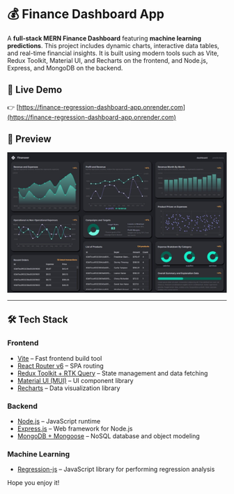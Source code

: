 # 💰 Finance Dashboard App

A **full-stack MERN Finance Dashboard** featuring **machine learning predictions**. This project includes dynamic charts, interactive data tables, and real-time financial insights. It is built using modern tools such as Vite, Redux Toolkit, Material UI, and Recharts on the frontend, and Node.js, Express, and MongoDB on the backend.

## 🚀 Live Demo

👉 [https://finance-regression-dashboard-app.onrender.com](https://finance-regression-dashboard-app.onrender.com)

## 📸 Preview

![Dashboard Screenshot](./client/assets/finanseerapp.jpg)

---

## 🛠️ Tech Stack

### Frontend
- [Vite](https://vitejs.dev/guide/) – Fast frontend build tool
- [React Router v6](https://reactrouter.com/en/v6.3.0/getting-started/overview) – SPA routing
- [Redux Toolkit + RTK Query](https://redux-toolkit.js.org/rtk-query/overview) – State management and data fetching
- [Material UI (MUI)](https://mui.com/material-ui/getting-started/) – UI component library
- [Recharts](https://recharts.org/en-US/) – Data visualization library

### Backend
- [Node.js](https://nodejs.org/en/download/) – JavaScript runtime
- [Express.js](https://expressjs.com/) – Web framework for Node.js
- [MongoDB + Mongoose](https://mongoosejs.com/) – NoSQL database and object modeling

### Machine Learning
- [Regression-js](https://github.com/Tom-Alexander/regression-js) – JavaScript library for performing regression analysis

Hope you enjoy it!

